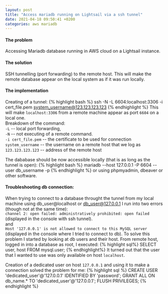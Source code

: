 ```yaml
---
layout: post
title: "Access mariadb running on Lightsail via a ssh tunnel"
date: 2021-04-18 09:50:41 +0200
categories: aws mariadb
---
```

#### The problem

Accessing Mariadb database running in AWS cloud on a Lightsail instance.

#### The solution

SSH tunnelling (port forwarding) to the remote host. This will make the remote database appear on the local system as if it was run locally.

#### The implementation

Creating of a tunnel:
{% highlight bash %}
ssh -N -L 6604:localhost:3306 -i cert_file.pem system_username@123.123.123.123
{% endhighlight %}
This will make `localhost:3306` from a remote machine appear as port `6604` on a local one.\
Breakdown of the command:\
`-L` -- local port forwarding,\
`-N` -- not executing of a remote command.\
`-i cert_file.pem` -- the certificate to be used for connection\
`system_username` -- the username on a remote host that we log as\
`123.123.123.123` -- address of the remote host

The dababase should be now accessible locally (that is as long as the tunnel is open):
{% highlight bash %}
mariadb --host 127.0.0.1 -P 6604 --user db_username -p
{% endhighlight %}
or using phpmyadmin, dbeaver or other software.

#### Troubleshooting db connection:

When trying to connect to a database throught the tunnel from my local machine using db_user@localhost or db_user@127.0.0.1 I run into two errors (though not at the same time):\
`channel 2: open failed: administratively prohibited: open failed` (displayed in the console with ssh tunnel).\
and\
`Host '127.0.0.1' is not allowed to connect to this MySQL server` (displayed in the console where I tried to connect to db).
To solve this problem I started by looking at db users and their host. From remote host, logged in into a database as root, I executed:
{% highlight sql%}
SELECT user, host FROM mysql.user;
{% endhighlight%}
It turned out that the user that I wanted to use was only available on host `localhost`.

Creation of a dedicated user on host `127.0.0.1` and using it to make a connection solved the problem for me:
{% highlight sql %}
CREATE USER 'dedicated_user'@'127.0.0.1' IDENTIFIED BY 'password';
GRANT ALL ON db_name.* TO 'dedicated_user'@'127.0.0.1';
FLUSH PRIVILEGES;
{% endhighlight %}
